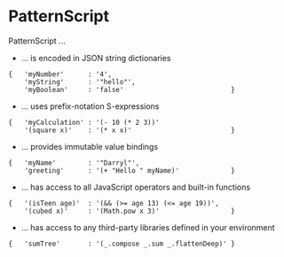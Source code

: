 # PatternScript

PatternScript ...

* ... is encoded in JSON string dictionaries
```
{   'myNumber'      : '4',
    'myString'      : '"hello"',
    'myBoolean'     : 'false'                           }
```
* ... uses prefix-notation S-expressions
```
{   'myCalculation' : '(- 10 (* 2 3))'     
    '(square x)'    : '(* x x)'                         }
```
* ... provides immutable value bindings
```
{   'myName'        : '"Darryl"',
    'greeting'      : '(+ "Hello " myName)'             }
```
* ... has access to all JavaScript operators and built-in functions
```
{   '(isTeen age)'  : '(&& (>= age 13) (<= age 19))',
    '(cubed x)'     : '(Math.pow x 3)'                  }
```
* ... has access to any third-party libraries defined in your environment
```
{   'sumTree'       : '(_.compose _.sum _.flattenDeep)' }
```

